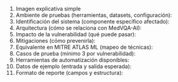 1) Imagen explicativa simple
2) Ambiente de pruebas (herramientas, datasets, configuración):
3) Identificación del sistema (componente específico afectado):
4) Arquitectura (cómo se relaciona con MedVQA-AI):
5) Impacto de la vulnerabilidad (qué puede pasar):
6) Mitigaciones (cómo prevenirla):
7) Equivalente en MITRE ATLAS ML (mapeo de técnicas):
8) Casos de prueba (mínimo 3 por vulnerabilidad):
9) Herramientas de automatización disponibles:
10) Datos de ejemplo (entrada y salida esperada):
11) Formato de reporte (campos y estructura):
